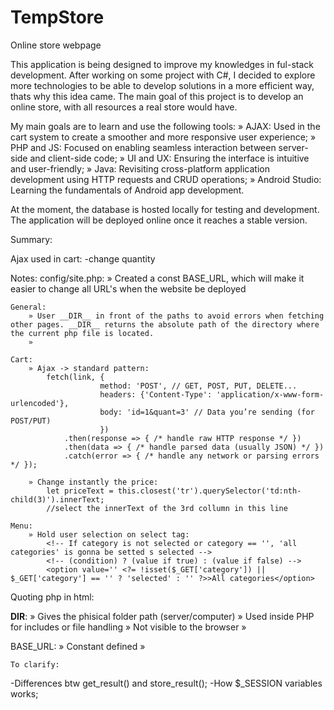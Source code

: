 # TempStore
Online store webpage

This application is being designed to improve my knowledges in ful-stack development.
After working on some project with C#, I decided to explore more technologies to be able to develop solutions in a more efficient way, thats why this idea came. The main goal of this project is to develop an online store, with all resources a real store would have.

My main goals are to learn and use the following tools:
» AJAX: Used in the cart system to create a smoother and more responsive user experience;
» PHP and JS: Focused on enabling seamless interaction between server-side and client-side code;
» UI and UX: Ensuring the interface is intuitive and user-friendly;
» Java: Revisiting cross-platform application development using HTTP requests and CRUD operations;
» Android Studio: Learning the fundamentals of Android app development.

At the moment, the database is hosted locally for testing and development.
The application will be deployed online once it reaches a stable version.

Summary:

Ajax used in cart:
    -change quantity

Notes:
    config/site.php:
        » Created a const BASE_URL, which will make it easier to change all URL's when the website be deployed

    General:
        » User __DIR__ in front of the paths to avoid errors when fetching other pages. __DIR__ returns the absolute path of the directory where the current php file is located.
        » 

    Cart:
        » Ajax -> standard pattern:
            fetch(link, {
                        method: 'POST', // GET, POST, PUT, DELETE...
                        headers: {'Content-Type': 'application/x-www-form-urlencoded'},
                        body: 'id=1&quant=3' // Data you’re sending (for POST/PUT)
                        })
                .then(response => { /* handle raw HTTP response */ })
                .then(data => { /* handle parsed data (usually JSON) */ })
                .catch(error => { /* handle any network or parsing errors */ });

        » Change instantly the price:
            let priceText = this.closest('tr').querySelector('td:nth-child(3)').innerText;
            //select the innerText of the 3rd collumn in this line

    Menu:
        » Hold user selection on select tag:
            <!-- If category is not selected or category == '', 'all categories' is gonna be setted s selected -->
            <!-- (condition) ? (value if true) : (value if false) -->
            <option value='' <?= !isset($_GET['category']) || $_GET['category'] == '' ? 'selected' : '' ?>>All categories</option>








Quoting php in html:


__DIR__:
    » Gives the phisical folder path (server/computer)
    » Used inside PHP for includes or file handling
    » Not visible to the browser
    » <?php include __DIR__ . '/inludes/header.php'; ?>

BASE_URL:
    » Constant defined
    » <?php echo BASE_URL . '/assets/css/styles.css'; ?>

    To clarify: 
-Differences btw get_result() and store_result();
-How $_SESSION variables works;
